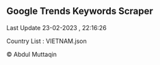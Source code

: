 

## Google Trends Keywords Scraper 
 
Last Update 23-02-2023 , 22:16:26

Country List :
VIETNAM.json



© Abdul Muttaqin 
